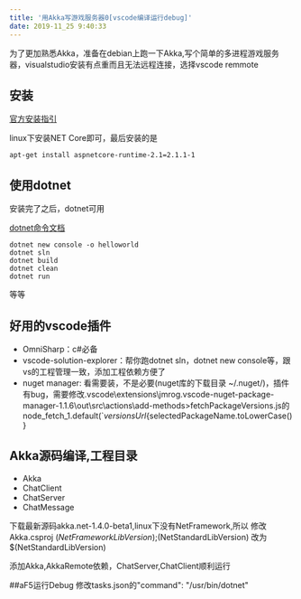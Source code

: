 ```yaml
---
title: '用Akka写游戏服务器0[vscode编译运行debug]'
date: 2019-11_25 9:40:33
---
```


为了更加熟悉Akka，准备在debian上跑一下Akka,写个简单的多进程游戏服务器，visualstudio安装有点重而且无法远程连接，选择vscode remmote

## 安装

[官方安装指引](https://dotnet.microsoft.com/download/linux-package-manager/runtime-2.1.1)

linux下安装NET Core即可，最后安装的是
```
apt-get install aspnetcore-runtime-2.1=2.1.1-1
```

## 使用dotnet
安装完了之后，dotnet可用

[dotnet命令文档](https://docs.microsoft.com/zh-cn/dotnet/core/tools/dotnet?tabs=netcore21)
```
dotnet new console -o helloworld
dotnet sln
dotnet build
dotnet clean
dotnet run
```
等等

## 好用的vscode插件
- OmniSharp：c#必备
- vscode-solution-explorer：帮你跑dotnet sln，dotnet new console等，跟vs的工程管理一致，添加工程依赖方便了
- nuget manager: 看需要装，不是必要(nuget库的下载目录 ~/.nuget/)，插件有bug，需要修改.vscode\extensions\jmrog.vscode-nuget-package-manager-1.1.6\out\src\actions\add-methods>fetchPackageVersions.js的node_fetch_1.default(`${versionsUrl}${selectedPackageName.toLowerCase()}


## Akka源码编译,工程目录
- Akka
- ChatClient
- ChatServer
- ChatMessage

下载最新源码akka.net-1.4.0-beta1,linux下没有NetFramework,所以
修改Akka.csproj
<TargetFrameworks>$(NetFrameworkLibVersion);$(NetStandardLibVersion)</TargetFrameworks>
改为
<TargetFrameworks>$(NetStandardLibVersion)</TargetFrameworks>

添加Akka,AkkaRemote依赖，ChatServer,ChatClient顺利运行


##aF5运行Debug
修改tasks.json的"command": "/usr/bin/dotnet"
